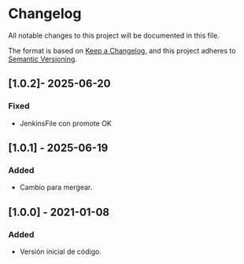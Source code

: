 # Changelog
All notable changes to this project will be documented in this file.

The format is based on [Keep a Changelog](https://keepachangelog.com/en/1.0.0/),
and this project adheres to [Semantic Versioning](https://semver.org/spec/v2.0.0.html).

## [1.0.2]- 2025-06-20
### Fixed
- JenkinsFile con promote OK

## [1.0.1] - 2025-06-19
### Added
- Cambio para mergear.

## [1.0.0] - 2021-01-08
### Added
- Versión inicial de código.

